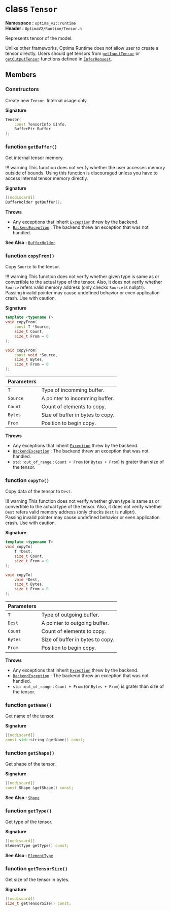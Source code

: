 class `Tensor`
===================
__Namespace :__ `optima_v2::runtime`  
__Header :__ `OptimaV2/Runtime/Tensor.h`

Represents tensor of the model.

Unlike other frameworks, Optima Runtime does not allow user to create a tensor directly. Users should get tensors from [`getInputTensor`](infer_request.md#function-getinputtensor) or [`getOutputTensor`](infer_request.md/#function-getoutputtensor) functions defined in [`InferRequest`](infer_request.md).

## Members
### Constructors
Create new `Tensor`. Internal usage only.

__Signature__
``` cpp
Tensor(
    const TensorInfo &Info,
    BufferPtr Buffer
);
```

### function `getBuffer()`
Get internal tensor memory.

!!! warning
    This function does not verify whether the user accesses memory outside of bounds. Using this function is discouraged unless you have to access internal tensor memory directly.

__Signature__
``` cpp
[[nodiscard]]
BufferHolder getBuffer();
```

__Throws__

- Any exceptions that inherit [`Exception`](../exceptions/exception.md) threw by the backend.
- [`BackendException`](../exceptions/backend.md) : The backend threw an exception that was not handled.

__See Also :__ [`BufferHolder`](buffer_holder.md)

### function `copyFrom()`
Copy `Source` to the tensor.

!!! warning
    This function does not verify whether given type is same as or convertible to the actual type of the tensor.
    Also, it does not verify whether `Source` refers valid memory address (only checks `Source` is nullptr).   
    Passing invalid pointer may cause undefined behavior or even application crash. Use with caution.

__Signature__
``` cpp
template <typename T>
void copyFrom(
    const T *Source,
    size_t Count,
    size_t From = 0
);
```
``` cpp
void copyFrom(
    const void *Source,
    size_t Bytes,
    size_t From = 0
);
```

| Parameters |   |
| ---------- | - |
| `T`        | Type of incomming buffer. |
| `Source`   | A pointer to incomming buffer. |
| `Count`    | Count of elements to copy. |
| `Bytes`    | Size of buffer in bytes to copy. |
| `From`     | Position to begin copy. |

__Throws__

- Any exceptions that inherit [`Exception`](../exceptions/exception.md) threw by the backend.
- [`BackendException`](../exceptions/backend.md) : The backend threw an exception that was not handled.
- `std::out_of_range` : `Count + From` (or `Bytes + From`) is grater than size of the tensor.

### function `copyTo()`
Copy data of the tensor to `Dest`.

!!! warning
    This function does not verify whether given type is same as or convertible to the actual type of the tensor.
    Also, it does not verify whether `Dest` refers valid memory address (only checks `Dest` is nullptr).  
    Passing invalid pointer may cause undefined behavior or even application crash. Use with caution.

__Signature__
``` cpp
template <typename T>
void copyTo(
    T *Dest,
    size_t Count,
    size_t From = 0
);
```
``` cpp
void copyTo(
    void *Dest,
    size_t Bytes,
    size_t From = 0
);
```

| Parameters |   |
| ---------- | - |
| `T`        | Type of outgoing buffer. |
| `Dest`     | A pointer to outgoing buffer. |
| `Count`    | Count of elements to copy. |
| `Bytes`    | Size of buffer in bytes to copy. |
| `From`     | Position to begin copy.  |

__Throws__

- Any exceptions that inherit [`Exception`](../exceptions/exception.md) threw by the backend.
- [`BackendException`](../exceptions/backend.md) : The backend threw an exception that was not handled.
- `std::out_of_range` : `Count + From` (or `Bytes + From`) is grater than size of the tensor.

### function `getName()`
Get name of the tensor.

__Signature__
``` cpp
[[nodiscard]]
const std::string &getName() const;
```

### function `getShape()`
Get shape of the tensor.

__Signature__
``` cpp
[[nodiscard]]
const Shape &getShape() const;
```

__See Also :__ [`Shape`](shape.md)

### function `getType()`
Get type of the tensor.

__Signature__
``` cpp
[[nodiscard]]
ElementType getType() const;
```

__See Also :__ [`ElementType`](../enums/element_type.md)

### function `getTensorSize()`
Get size of the tensor in bytes.

__Signature__
``` cpp
[[nodiscard]]
size_t getTensorSize() const;
```